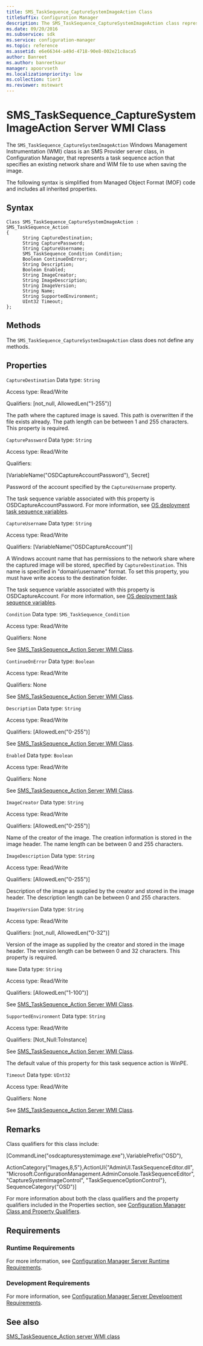 ```yaml
---
title: SMS_TaskSequence_CaptureSystemImageAction Class
titleSuffix: Configuration Manager
description: The SMS_TaskSequence_CaptureSystemImageAction class represents a task sequence action that specifies an existing network share and WIM file to use when saving the image.
ms.date: 09/20/2016
ms.subservice: sdk
ms.service: configuration-manager
ms.topic: reference
ms.assetid: e6e66344-a49d-4718-90e8-002e21c8aca5
author: Banreet
ms.author: banreetkaur
manager: apoorvseth
ms.localizationpriority: low
ms.collection: tier3
ms.reviewer: mstewart
---
```

# SMS_TaskSequence_CaptureSystemImageAction Server WMI Class
The `SMS_TaskSequence_CaptureSystemImageAction` Windows Management Instrumentation (WMI) class is an SMS Provider server class, in Configuration Manager, that represents a task sequence action that specifies an existing network share and WIM file to use when saving the image.

 The following syntax is simplified from Managed Object Format (MOF) code and includes all inherited properties.

## Syntax

```
Class SMS_TaskSequence_CaptureSystemImageAction : SMS_TaskSequence_Action
{
      String CaptureDestination;
      String CapturePassword;
      String CaptureUsername;
      SMS_TaskSequence_Condition Condition;
      Boolean ContinueOnError;
      String Description;
      Boolean Enabled;
      String ImageCreator;
      String ImageDescription;
      String ImageVersion;
      String Name;
      String SupportedEnvironment;
      UInt32 Timeout;
};
```

## Methods
 The `SMS_TaskSequence_CaptureSystemImageAction` class does not define any methods.

## Properties
 `CaptureDestination`
 Data type: `String`

 Access type: Read/Write

 Qualifiers: [not_null, AllowedLen("1-255")]

 The path where the captured image is saved. This path is overwritten if the file exists already. The path length can be between 1 and 255 characters. This property is required.

 `CapturePassword`
 Data type: `String`

 Access type: Read/Write

 Qualifiers:

 [VariableName("OSDCaptureAccountPassword"), Secret]

 Password of the account specified by the `CaptureUsername` property.

 The task sequence variable associated with this property is OSDCaptureAccountPassword. For more information, see [OS deployment task sequence variables](../../../osd/understand/task-sequence-variables.md#OSDCaptureAccountPassword).

 `CaptureUsername`
 Data type: `String`

 Access type: Read/Write

 Qualifiers: [VariableName("OSDCaptureAccount")]

 A Windows account name that has permissions to the network share where the captured image will be stored, specified by `CaptureDestination`. This name is specified in "domain\username" format. To set this property, you must have write access to the destination folder.

 The task sequence variable associated with this property is OSDCaptureAccount. For more information, see [OS deployment task sequence variables](../../../osd/understand/task-sequence-variables.md#OSDCaptureAccount).

 `Condition`
 Data type: `SMS_TaskSequence_Condition`

 Access type: Read/Write

 Qualifiers: None

 See [SMS_TaskSequence_Action Server WMI Class](../../../develop/reference/osd/sms_tasksequence_action-server-wmi-class.md).

 `ContinueOnError`
 Data type: `Boolean`

 Access type: Read/Write

 Qualifiers: None

 See [SMS_TaskSequence_Action Server WMI Class](../../../develop/reference/osd/sms_tasksequence_action-server-wmi-class.md).

 `Description`
 Data type: `String`

 Access type: Read/Write

 Qualifiers: [AllowedLen("0-255")]

 See [SMS_TaskSequence_Action Server WMI Class](../../../develop/reference/osd/sms_tasksequence_action-server-wmi-class.md).

 `Enabled`
 Data type: `Boolean`

 Access type: Read/Write

 Qualifiers: None

 See [SMS_TaskSequence_Action Server WMI Class](../../../develop/reference/osd/sms_tasksequence_action-server-wmi-class.md).

 `ImageCreator`
 Data type: `String`

 Access type: Read/Write

 Qualifiers: [AllowedLen("0-255")]

 Name of the creator of the image. The creation information is stored in the image header. The name length can be between 0 and 255 characters.

 `ImageDescription`
 Data type: `String`

 Access type: Read/Write

 Qualifiers: [AllowedLen("0-255")]

 Description of the image as supplied by the creator and stored in the image header. The description length can be between 0 and 255 characters.

 `ImageVersion`
 Data type: `String`

 Access type: Read/Write

 Qualifiers: [not_null, AllowedLen("0-32")]

 Version of the image as supplied by the creator and stored in the image header. The version length can be between 0 and 32 characters. This property is required.

 `Name`
 Data type: `String`

 Access type: Read/Write

 Qualifiers: [AllowedLen("1-100")]

 See [SMS_TaskSequence_Action Server WMI Class](../../../develop/reference/osd/sms_tasksequence_action-server-wmi-class.md).

 `SupportedEnvironment`
 Data type: `String`

 Access type: Read/Write

 Qualifiers: [Not_Null:ToInstance]

 See [SMS_TaskSequence_Action Server WMI Class](../../../develop/reference/osd/sms_tasksequence_action-server-wmi-class.md).

 The default value of this property for this task sequence action is WinPE.

 `Timeout`
 Data type: `UInt32`

 Access type: Read/Write

 Qualifiers: None

 See [SMS_TaskSequence_Action Server WMI Class](../../../develop/reference/osd/sms_tasksequence_action-server-wmi-class.md).

## Remarks
 Class qualifiers for this class include:

 [CommandLine("osdcapturesystemimage.exe"),VariablePrefix("OSD"),

 ActionCategory{"Images,8,5"},ActionUI{"AdminUI.TaskSequenceEditor.dll", "Microsoft.ConfigurationManagement.AdminConsole.TaskSequenceEditor", "CaptureSystemImageControl", "TaskSequenceOptionControl"}, SequenceCategory("OSD")]

 For more information about both the class qualifiers and the property qualifiers included in the Properties section, see [Configuration Manager Class and Property Qualifiers](../../../develop/reference/misc/class-and-property-qualifiers.md).

## Requirements

### Runtime Requirements
 For more information, see [Configuration Manager Server Runtime Requirements](../../../develop/core/reqs/server-runtime-requirements.md).

### Development Requirements
 For more information, see [Configuration Manager Server Development Requirements](../../../develop/core/reqs/server-development-requirements.md).

## See also

[SMS_TaskSequence_Action server WMI class](sms_tasksequence_action-server-wmi-class.md)
